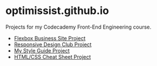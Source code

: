 # optimissist.github.io

Projects for my Codecademy Front-End Engineering course.

<ul>
<li><a href="optimissist.github.io/flexbox-business-site/" target="_blank"> Flexbox Business Site Project </a></li>
<li><a href="https://optimissist.github.io/responsive-club/" target="_blank"> Responsive Design Club Project </a></li>
<li><a href="https://optimissist.github.io/style-guide/" target="_blank"> My Style Guide Project </a></li>
<li><a href="https://optimissist.github.io/html-css-cheatsheet/" target="_blank"> HTML/CSS Cheat Sheet Project </a></li>
</ul>

